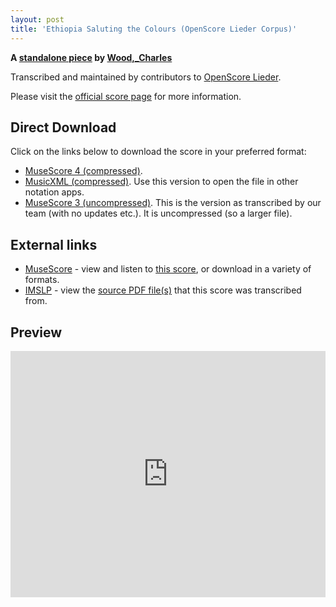 ```yaml
---
layout: post
title: 'Ethiopia Saluting the Colours (OpenScore Lieder Corpus)'
---
```


__A [standalone piece](https://fourscoreandmore.org/OpenScore/Wood%2C_Charles/_/) by [Wood,_Charles](https://fourscoreandmore.org/OpenScore/Wood%2C_Charles)__

Transcribed and maintained by contributors to [OpenScore Lieder].

Please visit the [official score page] for more information.

[official score page]: https://musescore.com/openscore-lieder-corpus/scores/6568070
[OpenScore Lieder]: https://musescore.com/openscore-lieder-corpus

## Direct Download

Click on the links below to download the score in your preferred format:
- [MuseScore 4 (compressed)](https://fourscoreandmore.org/OpenScore/Wood%2C_Charles/_/Ethiopia_Saluting_the_Colours.mscz).
- [MusicXML (compressed)](https://fourscoreandmore.org/OpenScore/Wood%2C_Charles/_/Ethiopia_Saluting_the_Colours.mxl). Use this version to open the file in other notation apps.
- [MuseScore 3 (uncompressed)](https://raw.githubusercontent.com/OpenScore/Lieder/refs/heads/main/scores/Wood%2C_Charles/_/Ethiopia_Saluting_the_Colours/lc6568070.mscx). This is the version as transcribed by our team (with no updates etc.). It is uncompressed (so a larger file).

## External links

- [MuseScore] - view and listen to [this score][MuseScore], or download in a variety of formats.
- [IMSLP] - view the [source PDF file(s)][IMSLP] that this score was transcribed from.

[MuseScore]: https://musescore.com/score/6568070
[IMSLP]: https://imslp.org/wiki/Special:ReverseLookup/669434

## Preview

<iframe width="100%" height="394" src="https://musescore.com/openscore-lieder-corpus/scores/6568070/embed" frameborder="0" allowfullscreen allow="autoplay; fullscreen"></iframe>
